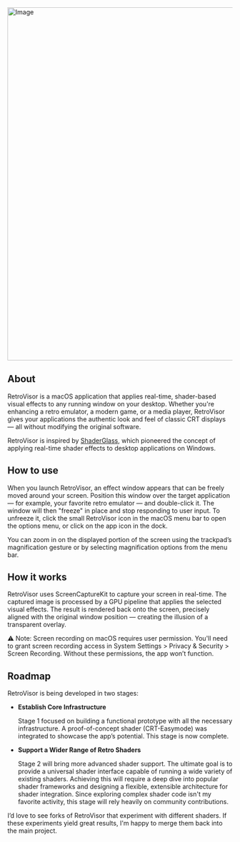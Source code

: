 <img width="1757" height="791" alt="Image" src="https://github.com/user-attachments/assets/2f590576-54db-4042-aaaa-9f2c2adaa533" />

## About
RetroVisor is a macOS application that applies real-time, shader-based visual effects to any running window on your desktop. Whether you're enhancing a retro emulator, a modern game, or a media player, RetroVisor gives your applications the authentic look and feel of classic CRT displays — all without modifying the original software.

RetroVisor is inspired by [ShaderGlass](https://github.com/mausimus/ShaderGlass), which pioneered the concept of applying real-time shader effects to desktop applications on Windows.

## How to use 

When you launch RetroVisor, an effect window appears that can be freely moved around your screen.
Position this window over the target application — for example, your favorite retro emulator — and double-click it. The window will then "freeze" in place and stop responding to user input. To unfreeze it, click the small RetroVisor icon in the macOS menu bar to open the options menu, or click on the app icon in the dock. 

You can zoom in on the displayed portion of the screen using the trackpad’s magnification gesture or by selecting magnification options from the menu bar.

## How it works

RetroVisor uses ScreenCaptureKit to capture your screen in real-time. The captured image is processed by a GPU pipeline that applies the selected visual effects. The result is rendered back onto the screen, precisely aligned with the original window position — creating the illusion of a transparent overlay.

⚠️ Note: Screen recording on macOS requires user permission. You'll need to grant screen recording access in System Settings > Privacy & Security > Screen Recording. Without these permissions, the app won’t function.

## Roadmap

RetroVisor is being developed in two stages:

- **Establish Core Infrastructure**
  
  Stage 1 focused on building a functional prototype with all the necessary infrastructure. A proof-of-concept shader (CRT-Easymode) was integrated to showcase the app’s potential. This stage is now complete.

- **Support a Wider Range of Retro Shaders**

  Stage 2 will bring more advanced shader support. The ultimate goal is to provide a universal shader interface capable of running a wide variety of existing shaders. Achieving this will require a deep dive into popular shader frameworks and designing a flexible, extensible architecture for shader integration. Since exploring complex shader code isn't my favorite activity, this stage will rely heavily on community contributions.

I’d love to see forks of RetroVisor that experiment with different shaders. If these experiments yield great results, I'm happy to merge them back into the main project.

